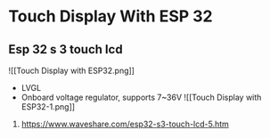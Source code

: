 # Touch Display With ESP 32 

## Esp 32 s 3 touch lcd
![[Touch Display with ESP32.png]]

- LVGL
- Onboard voltage regulator, supports 7~36V
![[Touch Display with ESP32-1.png]]


1. https://www.waveshare.com/esp32-s3-touch-lcd-5.htm
